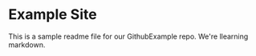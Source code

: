 # Example Site

This is a sample readme file for our GithubExample repo. We're llearning markdown.

